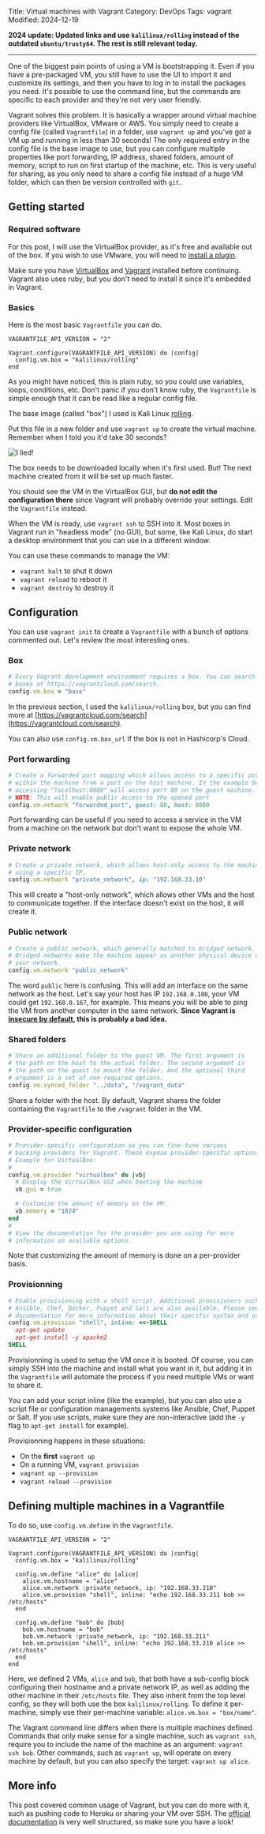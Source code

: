 Title: Virtual machines with Vagrant
Category: DevOps
Tags: vagrant
Modified: 2024-12-19


**2024 update: Updated links and use `kalilinux/rolling` instead of the outdated `ubuntu/trusty64`. The rest is still relevant today.**

---

One of the biggest pain points of using a VM is bootstrapping it.
Even if you have a pre-packaged VM, you still have to use the UI to import it and customize its settings, and then you have to log in to install the packages you need.
It's possible to use the command line, but the commands are specific to each provider and they're not very user friendly.

Vagrant solves this problem. It is basically a wrapper around virtual machine providers like VirtualBox, VMware or AWS.
You simply need to create a config file (called `Vagrantfile`) in a folder, use `vagrant up` and you've got a VM up and running in less than 30 seconds!
The only required entry in the config file is the base image to use, but you can configure multiple properties like port forwarding, IP address, shared folders, amount of memory, script to run on first startup of the machine, etc.
This is very useful for sharing, as you only need to share a config file instead of a huge VM folder, which can then be version controlled with `git`.

## Getting started

### Required software

For this post, I will use the VirtualBox provider, as it's free and available out of the box.
If you wish to use VMware, you will need to [install a plugin](https://developer.hashicorp.com/vagrant/docs/providers/vmware/installation).

Make sure you have [VirtualBox](https://www.virtualbox.org/) and [Vagrant](https://developer.hashicorp.com/vagrant/docs/installation) installed before continuing.
Vagrant also uses ruby, but you don't need to install it since it's embedded in Vagrant.

### Basics

Here is the most basic `Vagrantfile` you can do.

``` { .ruby filename="Vagrantfile" }
VAGRANTFILE_API_VERSION = "2"

Vagrant.configure(VAGRANTFILE_API_VERSION) do |config|
  config.vm.box = "kalilinux/rolling"
end
```

As you might have noticed, this is plain ruby, so you could use variables, loops, conditions, etc.
Don't panic if you don't know ruby, the `Vagrantfile` is simple enough that it can be read like a regular config file.

The base image (called "box") I used is Kali Linux [rolling](https://www.kali.org/docs/general-use/kali-branches/).

Put this file in a new folder and use `vagrant up` to create the virtual machine.
Remember when I told you it'd take 30 seconds?

![I lied!]({static}/images/i-lied.png)

The box needs to be downloaded locally when it's first used.
But! The next machine created from it will be set up much faster.

You should see the VM in the VirtualBox GUI, but **do not edit the configuration there** since Vagrant will probably override your settings. Edit the `Vagrantfile` instead.

When the VM is ready, use `vagrant ssh` to SSH into it.
Most boxes in Vagrant run in "headless mode" (no GUI), but some, like Kali Linux, do start a desktop environment that you can use in a different window.

You can use these commands to manage the VM:

- `vagrant halt` to shut it down
- `vagrant reload` to reboot it
- `vagrant destroy` to destroy it

## Configuration

You can use `vagrant init` to create a `Vagrantfile` with a bunch of options commented out. Let's review the most interesting ones.

### Box

```ruby
# Every Vagrant development environment requires a box. You can search for
# boxes at https://vagrantcloud.com/search.
config.vm.box = "base"
```

In the previous section, I used the `kalilinux/rolling` box, but you can find more at [https://vagrantcloud.com/search](https://vagrantcloud.com/search).

You can also use `config.vm.box_url` if the box is not in Hashicorp's Cloud.

### Port forwarding

```ruby
# Create a forwarded port mapping which allows access to a specific port
# within the machine from a port on the host machine. In the example below,
# accessing "localhost:8080" will access port 80 on the guest machine.
# NOTE: This will enable public access to the opened port
config.vm.network "forwarded_port", guest: 80, host: 8080
```

Port forwarding can be useful if you need to access a service in the VM from a machine on the network but don't want to expose the whole VM.

### Private network

```ruby
# Create a private network, which allows host-only access to the machine
# using a specific IP.
config.vm.network "private_network", ip: "192.168.33.10"
```

This will create a "host-only network", which allows other VMs and the host to communicate together.
If the interface doesn't exist on the host, it will create it.

### Public network

```ruby
# Create a public network, which generally matched to bridged network.
# Bridged networks make the machine appear as another physical device on
# your network.
config.vm.network "public_network"
```

The word `public` here is confusing. This will add an interface on the same network as the host.
Let's say your host has IP `192.168.0.100`, your VM could get `192.168.0.167`, for example.
This means you will be able to ping the VM from another computer in the same network.
**Since Vagrant is [insecure by default](https://developer.hashicorp.com/vagrant/docs/networking/public_network), this is probably a bad idea.**

### Shared folders

```ruby
# Share an additional folder to the guest VM. The first argument is
# the path on the host to the actual folder. The second argument is
# the path on the guest to mount the folder. And the optional third
# argument is a set of non-required options.
config.vm.synced_folder "../data", "/vagrant_data"
```

Share a folder with the host. By default, Vagrant shares the folder containing the `Vagrantfile` to the `/vagrant` folder in the VM.

### Provider-specific configuration

```ruby
# Provider-specific configuration so you can fine-tune various
# backing providers for Vagrant. These expose provider-specific options.
# Example for VirtualBox:
#
config.vm.provider "virtualbox" do |vb|
  # Display the VirtualBox GUI when booting the machine
  vb.gui = true

  # Customize the amount of memory on the VM:
  vb.memory = "1024"
end
#
# View the documentation for the provider you are using for more
# information on available options.
```

Note that customizing the amount of memory is done on a per-provider basis.

### Provisionning

```ruby
# Enable provisioning with a shell script. Additional provisioners such as
# Ansible, Chef, Docker, Puppet and Salt are also available. Please see the
# documentation for more information about their specific syntax and use.
config.vm.provision "shell", inline: <<-SHELL
  apt-get update
  apt-get install -y apache2
SHELL
```

Provisionning is used to setup the VM once it is booted.
Of course, you can simply SSH into the machine and install what you want in it, but adding it in the `Vagrantfile` will automate the process if you need multiple VMs or want to share it.

You can add your script inline (like the example), but you can also use a script file or configuration managements systems like Ansible, Chef, Puppet or Salt.
If you use scripts, make sure they are non-interactive (add the `-y` flag to `apt-get install` for example).

Provisionning happens in these situations:

- On the **first** `vagrant up`
- On a running VM, `vagrant provision`
- `vagrant up --provision`
- `vagrant reload --provision`

## Defining multiple machines in a Vagrantfile

To do so, use `config.vm.define` in the `Vagrantfile`.

``` { .ruby filename="Vagrantfile" }
VAGRANTFILE_API_VERSION = "2"

Vagrant.configure(VAGRANTFILE_API_VERSION) do |config|
  config.vm.box = "kalilinux/rolling"

  config.vm.define "alice" do |alice|
    alice.vm.hostname = "alice"
    alice.vm.network :private_network, ip: "192.168.33.210"
    alice.vm.provision "shell", inline: "echo 192.168.33.211 bob >> /etc/hosts"
  end

  config.vm.define "bob" do |bob|
    bob.vm.hostname = "bob"
    bob.vm.network :private_network, ip: "192.168.33.211"
    bob.vm.provision "shell", inline: "echo 192.168.33.210 alice >> /etc/hosts"
  end
end
```

Here, we defined 2 VMs, `alice` and `bob`, that both have a sub-config block configuring their hostname and a private network IP, as well as adding the other machine in their `/etc/hosts` file.
They also inherit from the top level config, so they will both use the box `kalilinux/rolling`.
To define it per-machine, simply use their per-machine variable: `alice.vm.box = "box/name"`.

The Vagrant command line differs when there is multiple machines defined.
Commands that only make sense for a single machine, such as `vagrant ssh`, require you to include the name of the machine as an argument: `vagrant ssh bob`.
Other commands, such as `vagrant up`, will operate on every machine by default, but you can also specify the target: `vagrant up alice`.

## More info

This post covered common usage of Vagrant, but you can do more with it, such as pushing code to Heroku or sharing your VM over SSH.
The [official documentation](https://developer.hashicorp.com/vagrant/docs) is very well structured, so make sure you have a look!
